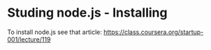 # Studing node.js - Installing

To install node.js see that article: https://class.coursera.org/startup-001/lecture/119


